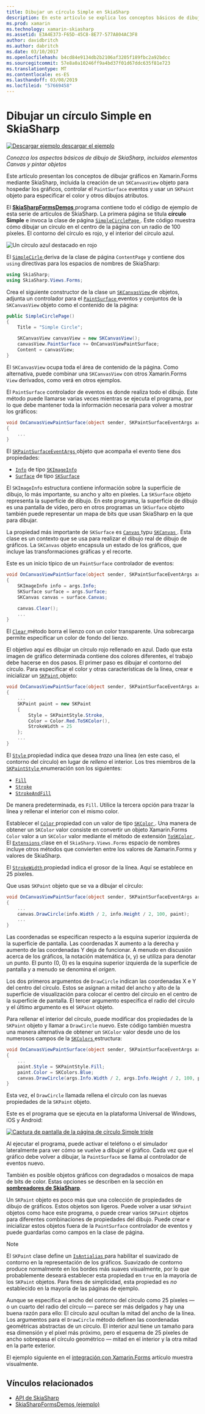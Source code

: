 ```yaml
---
title: Dibujar un círculo Simple en SkiaSharp
description: En este artículo se explica los conceptos básicos de dibujo de SkiaSharp, incluidos lienzos y objetos de dibujo, en las aplicaciones de Xamarin.Forms y esto se muestra con código de ejemplo.
ms.prod: xamarin
ms.technology: xamarin-skiasharp
ms.assetid: E3A4E373-F65D-45C8-8E77-577A804AC3F8
author: davidbritch
ms.author: dabritch
ms.date: 03/10/2017
ms.openlocfilehash: b4cd84e9134db2b2106af3205f189fbc2a92bdcc
ms.sourcegitcommit: 57e8a0a10246ff9a4bd37f01d67ddc635f81e723
ms.translationtype: MT
ms.contentlocale: es-ES
ms.lasthandoff: 03/08/2019
ms.locfileid: "57669458"
---
```

# <a name="drawing-a-simple-circle-in-skiasharp"></a>Dibujar un círculo Simple en SkiaSharp

[![Descargar ejemplo](~/media/shared/download.png) descargar el ejemplo](https://developer.xamarin.com/samples/xamarin-forms/SkiaSharpForms/Demos/)

_Conozca los aspectos básicos de dibujo de SkiaSharp, incluidos elementos Canvas y pintar objetos_

Este artículo presentan los conceptos de dibujar gráficos en Xamarin.Forms mediante SkiaSharp, incluida la creación de un `SKCanvasView` objeto para hospedar los gráficos, controlar el `PaintSurface` eventos y usar un `SKPaint` objeto para especificar el color y otros dibujos atributos.

El [ **SkiaSharpFormsDemos** ](https://developer.xamarin.com/samples/xamarin-forms/SkiaSharpForms/Demos/) programa contiene todo el código de ejemplo de esta serie de artículos de SkiaSharp. La primera página se titula **círculo Simple** e invoca la clase de página [ `SimpleCirclePage` ](https://github.com/xamarin/xamarin-forms-samples/blob/master/SkiaSharpForms/Demos/Demos/SkiaSharpFormsDemos/Basics/SimpleCirclePage.cs). Este código muestra cómo dibujar un círculo en el centro de la página con un radio de 100 píxeles. El contorno del círculo es rojo, y el interior del círculo azul.

![](circle-images/circleexample.png "Un círculo azul destacado en rojo")

El [ `SimpleCirle` ](https://github.com/xamarin/xamarin-forms-samples/blob/master/SkiaSharpForms/Demos/Demos/SkiaSharpFormsDemos/Basics/SimpleCirclePage.cs) deriva de la clase de página `ContentPage` y contiene dos `using` directivas para los espacios de nombres de SkiaSharp:

```csharp
using SkiaSharp;
using SkiaSharp.Views.Forms;
```

Crea el siguiente constructor de la clase un [ `SKCanvasView` ](xref:SkiaSharp.Views.Forms.SKCanvasView) de objetos, adjunta un controlador para el [ `PaintSurface` ](xref:SkiaSharp.Views.Forms.SKCanvasView.PaintSurface) eventos y conjuntos de la `SKCanvasView` objeto como el contenido de la página:

```csharp
public SimpleCirclePage()
{
    Title = "Simple Circle";

    SKCanvasView canvasView = new SKCanvasView();
    canvasView.PaintSurface += OnCanvasViewPaintSurface;
    Content = canvasView;
}
```

El `SKCanvasView` ocupa toda el área de contenido de la página. Como alternativa, puede combinar una `SKCanvasView` con otros Xamarin.Forms `View` derivados, como verá en otros ejemplos.

El `PaintSurface` controlador de eventos es donde realiza todo el dibujo. Este método puede llamarse varias veces mientras se ejecuta el programa, por lo que debe mantener toda la información necesaria para volver a mostrar los gráficos:

```csharp
void OnCanvasViewPaintSurface(object sender, SKPaintSurfaceEventArgs args)
{
    ...
}

```

El [ `SKPaintSurfaceEventArgs` ](xref:SkiaSharp.Views.Forms.SKPaintSurfaceEventArgs) objeto que acompaña el evento tiene dos propiedades:

- [`Info`](xref:SkiaSharp.Views.Forms.SKPaintSurfaceEventArgs.Info) de tipo [`SKImageInfo`](xref:SkiaSharp.SKImageInfo)
- [`Surface`](xref:SkiaSharp.Views.Forms.SKPaintSurfaceEventArgs.Surface) de tipo [`SKSurface`](xref:SkiaSharp.SKSurface)

El `SKImageInfo` estructura contiene información sobre la superficie de dibujo, lo más importante, su ancho y alto en píxeles. La `SKSurface` objeto representa la superficie de dibujo. En este programa, la superficie de dibujo es una pantalla de vídeo, pero en otros programas un `SKSurface` objeto también puede representar un mapa de bits que usan SkiaSharp en la que para dibujar.

La propiedad más importante de `SKSurface` es [ `Canvas` ](xref:SkiaSharp.SKSurface.Canvas) typu [ `SKCanvas` ](xref:SkiaSharp.SKCanvas). Esta clase es un contexto que se usa para realizar el dibujo real de dibujo de gráficos. La `SKCanvas` objeto encapsula un estado de los gráficos, que incluye las transformaciones gráficas y el recorte.

Este es un inicio típico de un `PaintSurface` controlador de eventos:

```csharp
void OnCanvasViewPaintSurface(object sender, SKPaintSurfaceEventArgs args)
{
    SKImageInfo info = args.Info;
    SKSurface surface = args.Surface;
    SKCanvas canvas = surface.Canvas;

    canvas.Clear();
    ...
}

```

El [ `Clear` ](xref:SkiaSharp.SKCanvas.Clear) método borra el lienzo con un color transparente. Una sobrecarga permite especificar un color de fondo del lienzo.

El objetivo aquí es dibujar un círculo rojo rellenado en azul. Dado que esta imagen de gráfico determinada contiene dos colores diferentes, el trabajo debe hacerse en dos pasos. El primer paso es dibujar el contorno del círculo. Para especificar el color y otras características de la línea, crear e inicializar un [ `SKPaint` ](xref:SkiaSharp.SKPaint) objeto:

```csharp
void OnCanvasViewPaintSurface(object sender, SKPaintSurfaceEventArgs args)
{
    ...
    SKPaint paint = new SKPaint
    {
        Style = SKPaintStyle.Stroke,
        Color = Color.Red.ToSKColor(),
        StrokeWidth = 25
    };
    ...
}
```

El [ `Style` ](xref:SkiaSharp.SKPaint.Style) propiedad indica que desea *trazo* una línea (en este caso, el contorno del círculo) en lugar de *relleno* el interior. Los tres miembros de la [ `SKPaintStyle` ](xref:SkiaSharp.SKPaintStyle) enumeración son los siguientes:

- [`Fill`](xref:SkiaSharp.SKPaintStyle.Fill)
- [`Stroke`](xref:SkiaSharp.SKPaintStyle.Stroke)
- [`StrokeAndFill`](xref:SkiaSharp.SKPaintStyle.StrokeAndFill)

De manera predeterminada, es `Fill`. Utilice la tercera opción para trazar la línea y rellenar el interior con el mismo color.

Establecer el [ `Color` ](xref:SkiaSharp.SKPaint.Color) propiedad con un valor de tipo [ `SKColor` ](xref:SkiaSharp.SKColor). Una manera de obtener un `SKColor` valor consiste en convertir un objeto Xamarin.Forms `Color` valor a un `SKColor` valor mediante el método de extensión [ `ToSKColor` ](xref:SkiaSharp.Views.Forms.Extensions.ToSKColor*). El [ `Extensions` ](xref:SkiaSharp.Views.Forms.Extensions) clase en el `SkiaSharp.Views.Forms` espacio de nombres incluye otros métodos que convierten entre los valores de Xamarin.Forms y valores de SkiaSharp.

El [ `StrokeWidth` ](xref:SkiaSharp.SKPaint.StrokeWidth) propiedad indica el grosor de la línea. Aquí se establece en 25 píxeles.

Que usas `SKPaint` objeto que se va a dibujar el círculo:

```csharp
void OnCanvasViewPaintSurface(object sender, SKPaintSurfaceEventArgs args)
{
    ...
    canvas.DrawCircle(info.Width / 2, info.Height / 2, 100, paint);
    ...
}
```

Las coordenadas se especifican respecto a la esquina superior izquierda de la superficie de pantalla. Las coordenadas X aumento a la derecha y aumento de las coordenadas Y deja de funcionar. A menudo en discusión acerca de los gráficos, la notación matemática (x, y) se utiliza para denotar un punto. El punto (0, 0) es la esquina superior izquierda de la superficie de pantalla y a menudo se denomina el *origen*.

Los dos primeros argumentos de `DrawCircle` indican las coordenadas X e Y del centro del círculo. Estos se asignan a mitad del ancho y alto de la superficie de visualización para colocar el centro del círculo en el centro de la superficie de pantalla. El tercer argumento especifica el radio del círculo y el último argumento es el `SKPaint` objeto.

Para rellenar el interior del círculo, puede modificar dos propiedades de la `SKPaint` objeto y llamar a `DrawCircle` nuevo. Este código también muestra una manera alternativa de obtener un `SKColor` valor desde uno de los numerosos campos de la [ `SKColors` ](xref:SkiaSharp.SKColors) estructura:

```csharp
void OnCanvasViewPaintSurface(object sender, SKPaintSurfaceEventArgs args)
{
    ...
    paint.Style = SKPaintStyle.Fill;
    paint.Color = SKColors.Blue;
    canvas.DrawCircle(args.Info.Width / 2, args.Info.Height / 2, 100, paint);
}
```
Esta vez, el `DrawCircle` llamada rellena el círculo con las nuevas propiedades de la `SKPaint` objeto.

Este es el programa que se ejecuta en la plataforma Universal de Windows, iOS y Android:

[![](circle-images/simplecircle-small.png "Captura de pantalla de la página de círculo Simple triple")](circle-images/simplecircle-large.png#lightbox "Triple captura de pantalla de la página de círculo Simple")

Al ejecutar el programa, puede activar el teléfono o el simulador lateralmente para ver cómo se vuelve a dibujar el gráfico. Cada vez que el gráfico debe volver a dibujar, la `PaintSurface` se llama al controlador de eventos nuevo.

También es posible objetos gráficos con degradados o mosaicos de mapa de bits de color. Estas opciones se describen en la sección en [ **sombreadores de SkiaSharp**](../effects/shaders/index.md).

Un `SKPaint` objeto es poco más que una colección de propiedades de dibujo de gráficos. Estos objetos son ligeros. Puede volver a usar `SKPaint` objetos como hace este programa, o puede crear varios `SKPaint` objetos para diferentes combinaciones de propiedades del dibujo. Puede crear e inicializar estos objetos fuera de la `PaintSurface` controlador de eventos y puede guardarlas como campos en la clase de página.

> [!NOTE]
> El `SKPaint` clase define un [ `IsAntialias` ](xref:SkiaSharp.SKPaint.IsAntialias) para habilitar el suavizado de contorno en la representación de los gráficos. Suavizado de contorno produce normalmente en los bordes más suaves visualmente, por lo que probablemente deseará establecer esta propiedad en `true` en la mayoría de los `SKPaint` objetos. Para fines de simplicidad, esta propiedad es _no_ establecido en la mayoría de las páginas de ejemplo.

Aunque se especifica el ancho del contorno del círculo como 25 píxeles &mdash; o un cuarto del radio del círculo &mdash; parece ser más delgados y hay una buena razón para ello: El círculo azul ocultan la mitad del ancho de la línea. Los argumentos para el `DrawCircle` método definen las coordenadas geométricas abstractas de un círculo. El interior azul tiene un tamaño para esa dimensión y el píxel más próximo, pero el esquema de 25 píxeles de ancho sobrepasa el círculo geométrico &mdash; mitad en el interior y la otra mitad en la parte exterior.

El ejemplo siguiente en el [integración con Xamarin.Forms](~/xamarin-forms/user-interface/graphics/skiasharp/basics/integration.md) artículo muestra visualmente.


## <a name="related-links"></a>Vínculos relacionados

- [API de SkiaSharp](https://docs.microsoft.com/dotnet/api/skiasharp)
- [SkiaSharpFormsDemos (ejemplo)](https://developer.xamarin.com/samples/xamarin-forms/SkiaSharpForms/Demos/)
